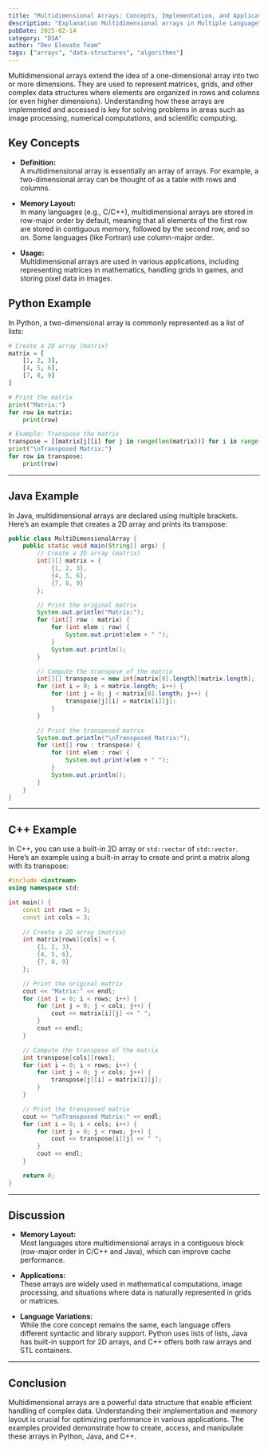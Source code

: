 ```yaml
---
title: "Multidimensional Arrays: Concepts, Implementation, and Applications"
description: "Explanation Multidimensional arrays in Multiple Language"
pubDate: 2025-02-14
category: "DSA"
author: "Dev Elevate Team"
tags: ["arrays", "data-structures", "algorithms"]
---
```


Multidimensional arrays extend the idea of a one-dimensional array into two or more dimensions. They are used to represent matrices, grids, and other complex data structures where elements are organized in rows and columns (or even higher dimensions). Understanding how these arrays are implemented and accessed is key for solving problems in areas such as image processing, numerical computations, and scientific computing.

## Key Concepts

- **Definition:**  
  A multidimensional array is essentially an array of arrays. For example, a two-dimensional array can be thought of as a table with rows and columns.
  
- **Memory Layout:**  
  In many languages (e.g., C/C++), multidimensional arrays are stored in row-major order by default, meaning that all elements of the first row are stored in contiguous memory, followed by the second row, and so on. Some languages (like Fortran) use column-major order.

- **Usage:**  
  Multidimensional arrays are used in various applications, including representing matrices in mathematics, handling grids in games, and storing pixel data in images.

## Python Example

In Python, a two-dimensional array is commonly represented as a list of lists:

```python
# Create a 2D array (matrix)
matrix = [
    [1, 2, 3],
    [4, 5, 6],
    [7, 8, 9]
]

# Print the matrix
print("Matrix:")
for row in matrix:
    print(row)

# Example: Transpose the matrix
transpose = [[matrix[j][i] for j in range(len(matrix))] for i in range(len(matrix[0]))]
print("\nTransposed Matrix:")
for row in transpose:
    print(row)
```

---

## Java Example

In Java, multidimensional arrays are declared using multiple brackets. Here’s an example that creates a 2D array and prints its transpose:

```java
public class MultiDimensionalArray {
    public static void main(String[] args) {
        // Create a 2D array (matrix)
        int[][] matrix = {
            {1, 2, 3},
            {4, 5, 6},
            {7, 8, 9}
        };

        // Print the original matrix
        System.out.println("Matrix:");
        for (int[] row : matrix) {
            for (int elem : row) {
                System.out.print(elem + " ");
            }
            System.out.println();
        }

        // Compute the transpose of the matrix
        int[][] transpose = new int[matrix[0].length][matrix.length];
        for (int i = 0; i < matrix.length; i++) {
            for (int j = 0; j < matrix[0].length; j++) {
                transpose[j][i] = matrix[i][j];
            }
        }

        // Print the transposed matrix
        System.out.println("\nTransposed Matrix:");
        for (int[] row : transpose) {
            for (int elem : row) {
                System.out.print(elem + " ");
            }
            System.out.println();
        }
    }
}
```

---

## C++ Example

In C++, you can use a built-in 2D array or `std::vector` of `std::vector`. Here’s an example using a built-in array to create and print a matrix along with its transpose:

```cpp
#include <iostream>
using namespace std;

int main() {
    const int rows = 3;
    const int cols = 3;
    
    // Create a 2D array (matrix)
    int matrix[rows][cols] = {
        {1, 2, 3},
        {4, 5, 6},
        {7, 8, 9}
    };

    // Print the original matrix
    cout << "Matrix:" << endl;
    for (int i = 0; i < rows; i++) {
        for (int j = 0; j < cols; j++) {
            cout << matrix[i][j] << " ";
        }
        cout << endl;
    }

    // Compute the transpose of the matrix
    int transpose[cols][rows];
    for (int i = 0; i < rows; i++) {
        for (int j = 0; j < cols; j++) {
            transpose[j][i] = matrix[i][j];
        }
    }

    // Print the transposed matrix
    cout << "\nTransposed Matrix:" << endl;
    for (int i = 0; i < cols; i++) {
        for (int j = 0; j < rows; j++) {
            cout << transpose[i][j] << " ";
        }
        cout << endl;
    }

    return 0;
}
```

---

## Discussion

- **Memory Layout:**  
  Most languages store multidimensional arrays in a contiguous block (row-major order in C/C++ and Java), which can improve cache performance.

- **Applications:**  
  These arrays are widely used in mathematical computations, image processing, and situations where data is naturally represented in grids or matrices.

- **Language Variations:**  
  While the core concept remains the same, each language offers different syntactic and library support. Python uses lists of lists, Java has built-in support for 2D arrays, and C++ offers both raw arrays and STL containers.

---

## Conclusion

Multidimensional arrays are a powerful data structure that enable efficient handling of complex data. Understanding their implementation and memory layout is crucial for optimizing performance in various applications. The examples provided demonstrate how to create, access, and manipulate these arrays in Python, Java, and C++.
